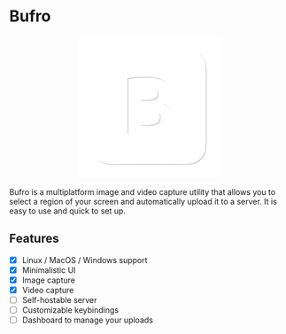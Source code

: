 # Bufro

<p align="center">
    <img alt="Bufro logo" src="client/assets/tray_icon.png" width="256" height="256">
</p>

Bufro is a multiplatform image and video capture utility that allows you to select a region of your screen and automatically upload it to a server. It is easy to use and quick to set up.

## Features

- [x] Linux / MacOS / Windows support
- [x] Minimalistic UI
- [x] Image capture
- [x] Video capture
- [ ] Self-hostable server
- [ ] Customizable keybindings
- [ ] Dashboard to manage your uploads
